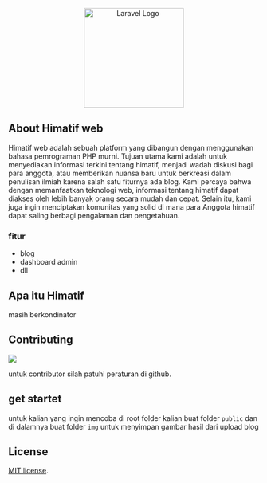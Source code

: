 <p align="center"><a href="https://github.com/demtimcod" target="_blank"><img src="https://avatars.githubusercontent.com/u/161788164?s=400&u=754ca3fc44d15dca6c1dabcecb52108261be3731&v=4" style="width: 200px" alt="Laravel Logo"></a></p>

<p align="center">
<a href=""></a>
<a href=""></a>
<a href=""></a>
<a href=""></a>
</p>

## About Himatif web

Himatif web adalah sebuah platform yang dibangun dengan menggunakan bahasa pemrograman PHP murni. Tujuan utama kami adalah untuk menyediakan informasi terkini tentang himatif, menjadi wadah diskusi bagi para anggota, atau memberikan nuansa baru untuk berkreasi dalam penulisan ilmiah karena salah satu fiturnya ada blog.
Kami percaya bahwa dengan memanfaatkan teknologi web, informasi tentang himatif dapat diakses oleh lebih banyak orang secara mudah dan cepat. Selain itu, kami juga ingin menciptakan komunitas yang solid di mana para Anggota himatif dapat saling berbagi pengalaman dan pengetahuan.

### fitur

- blog
- dashboard admin
- dll

## Apa itu Himatif

masih berkondinator

## Contributing

<a href="https://github.com/abrordc/himatif-unira/graphs/contributors">
  <img src="https://contrib.rocks/image?repo=abrordc/himatif-unira" />
</a>

untuk contributor silah patuhi peraturan di github.

## get startet

untuk kalian yang ingin mencoba di root folder kalian buat folder `public` dan di dalamnya buat folder `img` untuk menyimpan gambar hasil dari upload blog

## License

[MIT license](https://opensource.org/licenses/MIT).
